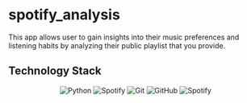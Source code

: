 # spotify_analysis
 This app allows user to gain insights into their music preferences and listening habits by analyzing their public playlist that you provide. 
 
 
 ## Technology Stack

<div align="center">
  
  ![Python](https://img.shields.io/badge/-Python-05122A?style=flat&logo=python)
  ![Spotify](https://img.shields.io/badge/-Spotify-1ED760?style=flat&logo=spotify&logoColor=white)
  ![Git](https://img.shields.io/badge/-Git-05122A?style=flat&logo=git)
  ![GitHub](https://img.shields.io/badge/-GitHub-05122A?style=flat&logo=github)
  ![Spotify](https://img.shields.io/badge/-Spotify-1ED760?style=flat&logo=spotify&logoColor=white)
  
</div>
